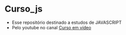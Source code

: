 # Curso_js
-  Esse repositório destinado a estudos de JAVASCRIPT 
- Pelo youtube no canal [Curso em vídeo](https://www.youtube.com/watch?v=BXqUH86F-kA&list=PLntvgXM11X6pi7mW0O4ZmfUI1xDSIbmTm)
